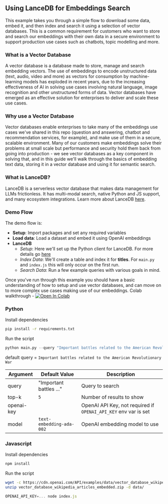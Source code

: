 ## Using LanceDB for Embeddings Search

This example takes you through a simple flow to download some data, embed it, and then index and search it using a selection of vector databases. This is a common requirement for customers who want to store and search our embeddings with their own data in a secure environment to support production use cases such as chatbots, topic modelling and more.

### What is a Vector Database

A vector database is a database made to store, manage and search embedding vectors. The use of embeddings to encode unstructured data (text, audio, video and more) as vectors for consumption by machine-learning models has exploded in recent years, due to the increasing effectiveness of AI in solving use cases involving natural language, image recognition and other unstructured forms of data. Vector databases have emerged as an effective solution for enterprises to deliver and scale these use cases.

### Why use a Vector Database

Vector databases enable enterprises to take many of the embeddings use cases we've shared in this repo (question and answering, chatbot and recommendation services, for example), and make use of them in a secure, scalable environment. Many of our customers make embeddings solve their problems at small scale but performance and security hold them back from going into production - we see vector databases as a key component in solving that, and in this guide we'll walk through the basics of embedding text data, storing it in a vector database and using it for semantic search.

### What is LanceDB?
LanceDB is a serverless vector database that makes data management for LLMs frictionless. It has multi-modal search, native Python and JS support, and many ecosystem integrations. Learn more about LanceDB [here](https://lancedb.com).

### Demo Flow
The demo flow is:
- **Setup**: Import packages and set any required variables
- **Load data**: Load a dataset and embed it using OpenAI embeddings
- **LanceDB**
    - *Setup*: Here we'll set up the Python client for LanceDB. For more details go [here](https://lancedb.github.io/lancedb/basic/)
    - *Index Data*: We'll create a table and index it for __titles__. For `main.py` and `index.js` this will only occur on the first run.
    - *Search Data*: Run a few example queries with various goals in mind.

Once you've run through this example you should have a basic understanding of how to setup and use vector databases, and can move on to more complex use cases making use of our embeddings.
Colab walkthrough - <a href="https://colab.research.google.com/github/openai/openai-cookbook/blob/main/examples/vector_databases/lancedb/Using_LanceDB_for_embeddings_search/main.ipynb"><img src="https://colab.research.google.com/assets/colab-badge.svg" alt="Open In Colab"></a>

### Python
Install dependencies
```bash
pip install -r requirements.txt
```

Run the script 
```python
python main.py --query "Important battles related to the American Revolutionary War"
```
default query = `Important battles related to the American Revolutionary War`

| Argument | Default Value | Description |
|---|---|---|
| query | "Important battles ..." | Query to search |
| top-k | `5` | Number of results to show |
| openai-key | | OpenAI API Key, not required if `OPENAI_API_KEY` env var is set  |
| model | `text-embedding-ada-002` | OpenAI embedding model to use |

### Javascript
Install dependencies
```bash
npm install
```

Run the script
```bash
wget -c https://cdn.openai.com/API/examples/data/vector_database_wikipedia_articles_embedded.zip
unzip vector_database_wikipedia_articles_embedded.zip -d data/
```

```javascript
OPENAI_API_KEY=... node index.js
```
